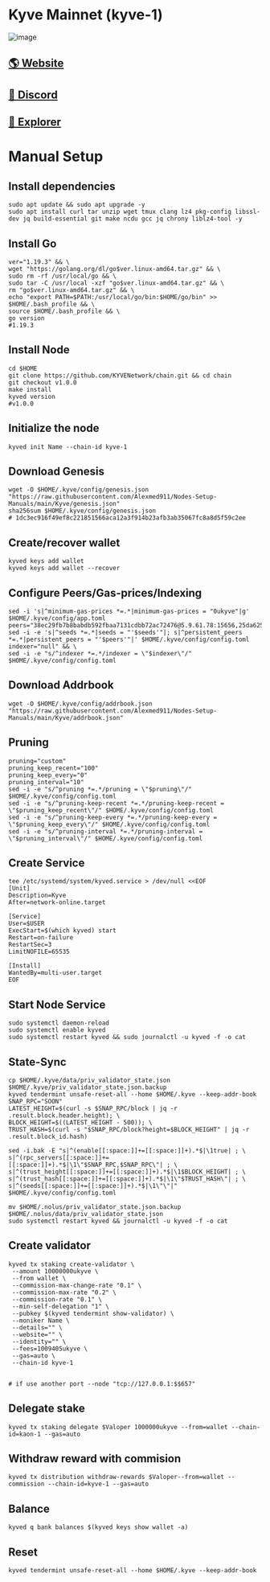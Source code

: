 # Kyve Mainnet (kyve-1)

![image](https://miro.medium.com/max/1400/1*2u3ic7iltVQiH7nmUceZjw.png)

## <a href="https://www.kyve.network/">🌎 Website </a>
## <a href="https://discord.gg/Z5Gcj5yq72">💎 Discord </a>
## <a href="https://kyve.explorers.guru/">🚀 Explorer </a>

# Manual Setup

## Install dependencies
```
sudo apt update && sudo apt upgrade -y
sudo apt install curl tar unzip wget tmux clang lz4 pkg-config libssl-dev jq build-essential git make ncdu gcc jq chrony liblz4-tool -y
```
## Install Go
```
ver="1.19.3" && \
wget "https://golang.org/dl/go$ver.linux-amd64.tar.gz" && \
sudo rm -rf /usr/local/go && \
sudo tar -C /usr/local -xzf "go$ver.linux-amd64.tar.gz" && \
rm "go$ver.linux-amd64.tar.gz" && \
echo "export PATH=$PATH:/usr/local/go/bin:$HOME/go/bin" >> $HOME/.bash_profile && \
source $HOME/.bash_profile && \
go version    
#1.19.3
```
## Install Node

```
cd $HOME
git clone https://github.com/KYVENetwork/chain.git && cd chain
git checkout v1.0.0
make install
kyved version
#v1.0.0

```
## Initialize the node
```
kyved init Name --chain-id kyve-1
```

## Download Genesis
```
wget -O $HOME/.kyve/config/genesis.json "https://raw.githubusercontent.com/Alexmed911/Nodes-Setup-Manuals/main/Kyve/genesis.json"
sha256sum $HOME/.kyve/config/genesis.json
# 1dc3ec916f49ef8c221851566aca12a3f914b23afb3ab35067fc8a8d5f59c2ee
```
## Create/recover wallet
```
kyved keys add wallet
kyved keys add wallet --recover
```

## Configure Peers/Gas-prices/Indexing
```
sed -i 's|^minimum-gas-prices *=.*|minimum-gas-prices = "0ukyve"|g' $HOME/.kyve/config/app.toml
peers="38ec29fb7b8babdb592fbaa7131cdbb72ac72476@5.9.61.78:15656,25da6253fc8740893277630461eb34c2e4daf545@3.76.244.30:26656"
sed -i -e 's|^seeds *=.*|seeds = "'$seeds'"|; s|^persistent_peers *=.*|persistent_peers = "'$peers'"|' $HOME/.kyve/config/config.toml
indexer="null" && \
sed -i -e "s/^indexer *=.*/indexer = \"$indexer\"/" $HOME/.kyve/config/config.toml
```
## Download Addrbook
```
wget -O $HOME/.kyve/config/addrbook.json "https://raw.githubusercontent.com/Alexmed911/Nodes-Setup-Manuals/main/Kyve/addrbook.json"
```
## Pruning
```
pruning="custom"
pruning_keep_recent="100"
pruning_keep_every="0"
pruning_interval="10"
sed -i -e "s/^pruning *=.*/pruning = \"$pruning\"/" $HOME/.kyve/config/config.toml
sed -i -e "s/^pruning-keep-recent *=.*/pruning-keep-recent = \"$pruning_keep_recent\"/" $HOME/.kyve/config/config.toml
sed -i -e "s/^pruning-keep-every *=.*/pruning-keep-every = \"$pruning_keep_every\"/" $HOME/.kyve/config/config.toml
sed -i -e "s/^pruning-interval *=.*/pruning-interval = \"$pruning_interval\"/" $HOME/.kyve/config/config.toml
```
## Create Service
```
tee /etc/systemd/system/kyved.service > /dev/null <<EOF
[Unit]
Description=Kyve
After=network-online.target

[Service]
User=$USER
ExecStart=$(which kyved) start
Restart=on-failure
RestartSec=3
LimitNOFILE=65535

[Install]
WantedBy=multi-user.target
EOF
```
## Start Node Service
```
sudo systemctl daemon-reload
sudo systemctl enable kyved
sudo systemctl restart kyved && sudo journalctl -u kyved -f -o cat
```
## State-Sync
```
cp $HOME/.kyve/data/priv_validator_state.json $HOME/.kyve/priv_validator_state.json.backup
kyved tendermint unsafe-reset-all --home $HOME/.kyve --keep-addr-book
SNAP_RPC="SOON"
LATEST_HEIGHT=$(curl -s $SNAP_RPC/block | jq -r .result.block.header.height); \
BLOCK_HEIGHT=$((LATEST_HEIGHT - 500)); \
TRUST_HASH=$(curl -s "$SNAP_RPC/block?height=$BLOCK_HEIGHT" | jq -r .result.block_id.hash)

sed -i.bak -E "s|^(enable[[:space:]]+=[[:space:]]+).*$|\1true| ; \
s|^(rpc_servers[[:space:]]+=[[:space:]]+).*$|\1\"$SNAP_RPC,$SNAP_RPC\"| ; \
s|^(trust_height[[:space:]]+=[[:space:]]+).*$|\1$BLOCK_HEIGHT| ; \
s|^(trust_hash[[:space:]]+=[[:space:]]+).*$|\1\"$TRUST_HASH\"| ; \
s|^(seeds[[:space:]]+=[[:space:]]+).*$|\1\"\"|" $HOME/.kyve/config/config.toml

mv $HOME/.nolus/priv_validator_state.json.backup $HOME/.nolus/data/priv_validator_state.json
sudo systemctl restart kyved && journalctl -u kyved -f -o cat
```
## Create validator
```
kyved tx staking create-validator \
 --amount 10000000ukyve \
 --from wallet \
 --commission-max-change-rate "0.1" \
 --commission-max-rate "0.2" \
 --commission-rate "0.1" \
 --min-self-delegation "1" \
 --pubkey $(kyved tendermint show-validator) \
 --moniker Name \
 --details="" \
 --website="" \
 --identity="" \
 --fees=1009405ukyve \
 --gas=auto \
 --chain-id kyve-1

  
# if use another port --node "tcp://127.0.0.1:$$657"
  ``` 
##  Delegate stake
```
kyved tx staking delegate $Valoper 1000000ukyve --from=wallet --chain-id=kaon-1 --gas=auto
```
##  Withdraw reward with commision
```
kyved tx distribution withdraw-rewards $Valoper--from=wallet --commission --chain-id=kyve-1 --gas=auto
```
##  Balance
```
kyved q bank balances $(kyved keys show wallet -a)
```
##  Reset
```
kyved tendermint unsafe-reset-all --home $HOME/.kyve --keep-addr-book
